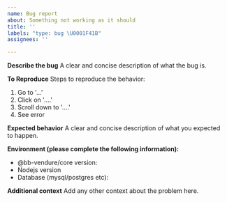 ```yaml
---
name: Bug report
about: Something not working as it should
title: ''
labels: "type: bug \U0001F41B"
assignees: ''

---
```


**Describe the bug**
A clear and concise description of what the bug is.

**To Reproduce**
Steps to reproduce the behavior:
1. Go to '...'
2. Click on '....'
3. Scroll down to '....'
4. See error

**Expected behavior**
A clear and concise description of what you expected to happen.

**Environment (please complete the following information):**
 - @bb-vendure/core version:
 - Nodejs version
 - Database (mysql/postgres etc):

**Additional context**
Add any other context about the problem here.
